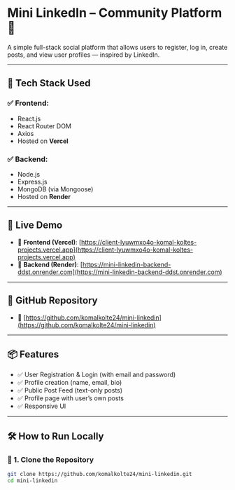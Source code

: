 # Mini LinkedIn – Community Platform 👥

A simple full-stack social platform that allows users to register, log in, create posts, and view user profiles — inspired by LinkedIn.

---

## 🔧 Tech Stack Used

### ✅ Frontend:
- React.js
- React Router DOM
- Axios
- Hosted on **Vercel**

### ✅ Backend:
- Node.js
- Express.js
- MongoDB (via Mongoose)
- Hosted on **Render**

---

## 🚀 Live Demo

- 🔗 **Frontend (Vercel)**: [https://client-lyuwmxo4o-komal-koltes-projects.vercel.app](https://client-lyuwmxo4o-komal-koltes-projects.vercel.app)
- 🔗 **Backend (Render)**: [https://mini-linkedin-backend-ddst.onrender.com](https://mini-linkedin-backend-ddst.onrender.com)

---

## 📁 GitHub Repository

- 🔗 [https://github.com/komalkolte24/mini-linkedin](https://github.com/komalkolte24/mini-linkedin)

---

## 📦 Features

- ✅ User Registration & Login (with email and password)
- ✅ Profile creation (name, email, bio)
- ✅ Public Post Feed (text-only posts)
- ✅ Profile page with user’s own posts
- ✅ Responsive UI

---

## 🛠️ How to Run Locally

### 🔹 1. Clone the Repository

```bash
git clone https://github.com/komalkolte24/mini-linkedin.git
cd mini-linkedin
